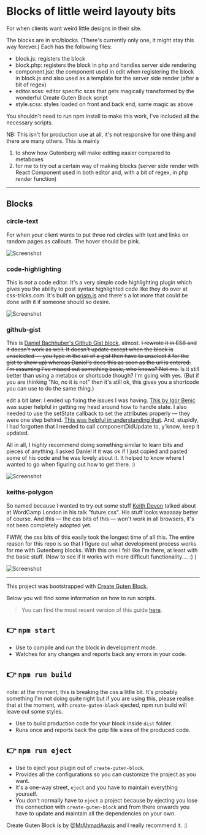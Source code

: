 
# Blocks of little weird layouty bits

For when clients want weird little designs in their site.

The blocks are in src/blocks. (There's currently only one, it might stay this way forever.) Each has the following files:
- block.js: registers the block
- block.php: registers the block in php and handles server side rendering
- component.jsx: the component used in edit when registering the block in block.js and also used as a template for the server side render (after a bit of regex)
- editor.scss: editor specific scss that gets magically transformed by the wonderful Create Guten Block script
- style.scss: styles loaded on front and back end, same magic as above

You shouldn't need to run npm install to make this work, I've included all the necessary scripts.

NB: This isn't for production use at all, it's not responsive for one thing and there are many others. This is mainly
1. to show how Gutenberg will make editing easier compared to metaboxes
2. for me to try out a certain way of making blocks (server side render with React Component used in both editor and, with a bit of regex, in php render function)

--- 

## Blocks

### circle-text
For when your client wants to put three red circles with text and links on random pages as callouts. The hover should be pink.

![Screenshot](https://raw.githubusercontent.com/tharsheblows/mjj-why/master/src/blocks/circle-text/circle-text.png) 
 

### code-highlighting
This is *not* a code editor. It's a very simple code highlighting plugin which gives you the ability to post syntax highlighted code like they do over at css-tricks.com. It's built on [prism.js](http://prismjs.com/) and there's a lot more that could be done with it if someone should so desire.

![Screenshot](https://raw.githubusercontent.com/tharsheblows/mjj-why/master/src/blocks/code-highlighting/code-highlighting.png)

### github-gist
This is [Daniel Bachhuber's Github Gist block](https://github.com/pantheon-systems/github-gist-gutenberg-block), almost. ~~I rewrote it in ES6 and it doesn't work as well. It doesn't update except when the block is unselected — you type in the url of a gist then have to unselect it for the gist to show up) whereas Daniel's does this as soon as the url is entered. I'm assuming I've missed out something basic, who knows? Not me.~~ Is it still better than using a metabox or shortcode though? I'm going with yes. (But if you are thinking "No, no it is not" then it's still ok, this gives you a shortcode you can use to do the same thing.)

edit a bit later: I ended up fixing the issues I was having. [This by Igor Benić](https://www.ibenic.com/create-gutenberg-block-displaying-post/) was super helpful in getting my head around how to handle state. I also needed to use the setState callback to set the attributes properly — they were one step behind. [This was helpful in understanding that](https://medium.learnreact.com/setstate-takes-a-callback-1f71ad5d2296). And, stupidly, I had forgotten that I needed to call componentDidUpdate to, y'know, keep it updated.

All in all, I *highly* recommend doing something similar to learn bits and pieces of anything. I asked Daniel if it was ok if I just copied and pasted some of his code and he was lovely about it. It helped to know where I wanted to go when figuring out how to get there. :) 

![Screenshot](https://raw.githubusercontent.com/tharsheblows/mjj-why/master/src/blocks/github-gist/github-gist.png) 

### keiths-polygon

So named because I wanted to try out some stuff [Keith Devon](https://highrise.digital/) talked about at WordCamp London in his talk "future.css". His stuff looks waaaaay better of course. And this — the css bits of this — won't work in all browsers, it's not been completely adopted yet.

FWIW, the css bits of this easily took the longest time of all this. The entire reason for this repo is so that I figure out what development process works for me with Gutenberg blocks. With this one I felt like I'm there, at least with the basic stuff. (Now to see if it works with more difficult functionality.... :) )

![Screenshot](https://raw.githubusercontent.com/tharsheblows/mjj-why/master/src/blocks/keiths-polygon/keiths-polygon.png) 


---

This project was bootstrapped with [Create Guten Block](https://github.com/ahmadawais/create-guten-block).

Below you will find some information on how to run scripts.

>You can find the most recent version of this guide [here](https://github.com/ahmadawais/create-guten-block).

## 👉  `npm start`
- Use to compile and run the block in development mode.
- Watches for any changes and reports back any errors in your code.

## 👉  `npm run build`
note: at the moment, this is breaking the css a little bit. It's probably something I'm not doing quite right but if you are using this, please realise that at the moment, with `create-guten-block` ejected, npm run build will leave out some styles.
- Use to build production code for your block inside `dist` folder.
- Runs once and reports back the gzip file sizes of the produced code.

## 👉  `npm run eject`
- Use to eject your plugin out of `create-guten-block`.
- Provides all the configurations so you can customize the project as you want.
- It's a one-way street, `eject` and you have to maintain everything yourself.
- You don't normally have to `eject` a project because by ejecting you lose the connection with `create-guten-block` and from there onwards you have to update and maintain all the dependencies on your own.

Create Guten Block is by [@MrAhmadAwais](https://twitter.com/mrahmadawais/) and I really recommend it. :) 
